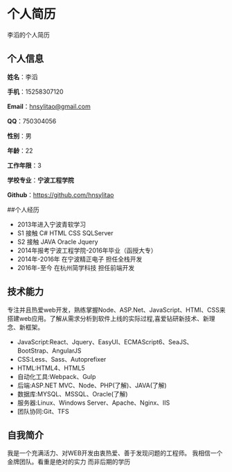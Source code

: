 个人简历
======================
李滔的个人简历

## 个人信息

**姓名**：李滔

**手机**：15258307120

**Email**：hnsylitao@gmail.com

**QQ**：750304056

**性别**：男

**年龄**：22

**工作年限**：3

**学校专业**：**宁波工程学院**

**Github**：https://github.com/hnsylitao

##个人经历
* 2013年进入宁波青软学习
* S1 接触 C# HTML CSS SQLServer
* S2 接触 JAVA Oracle Jquery
* 2014年报考宁波工程学院-2016年毕业（函授大专）
* 2014年-2016年 在宁波精正电子 担任全栈开发
* 2016年-至今 在杭州简学科技 担任前端开发

## 技术能力
专注并且热爱web开发，熟练掌握Node、ASP.Net、JavaScript、HTMl、CSS来搭建web应用。了解从需求分析到软件上线的实际过程,喜爱钻研新技术、新理念、新框架。
* JavaScript:React、Jquery、EasyUI、ECMAScript6、SeaJS、BootStrap、AngularJS
* CSS:Less、Sass、Autoprefixer
* HTML:HTML4、HTML5
* 自动化工具:Webpack、Gulp
* 后端:ASP.NET MVC、Node、PHP(了解)、JAVA(了解)
* 数据库:MYSQL、MSSQL、Oracle(了解)
* 服务器:Linux、Windows Server、Apache、Nginx、IIS
* 团队协同:Git、TFS

## 自我简介
我是一个充满活力、对WEB开发由衷热爱、善于发现问题的工程师。
我相信一个金牌团队。看重是绝对的实力 而非后期的学历


